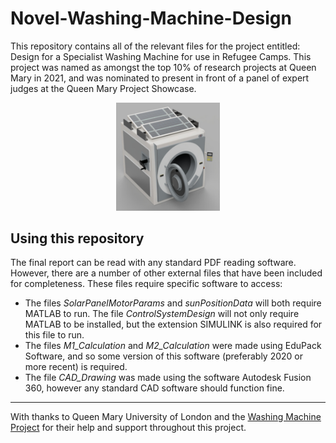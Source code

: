 # Novel-Washing-Machine-Design

This repository contains all of the relevant files for the project entitled: Design for a Specialist Washing Machine for use in Refugee Camps. This project was named as amongst the top 10% of research projects at Queen Mary in 2021, and was nominated to present in front of a panel of expert judges at the Queen Mary Project Showcase.

<p align="center" width="100%">
    <img width="33%" src="images/washing-machine-image.png"> 
</p>

## Using this repository
The final report can be read with any standard PDF reading software. However, there are a number of other external files that have been included for completeness. These files require specific software to access:

- The files *SolarPanelMotorParams* and *sunPositionData* will both require MATLAB to run. The file *ControlSystemDesign* will not only require MATLAB to be installed, but the extension SIMULINK is also required for this file to run.
- The files *M1_Calculation* and *M2_Calculation* were made using EduPack Software, and so some version of this software (preferably 2020 or more recent) is required.
- The file *CAD_Drawing* was made using the software Autodesk Fusion 360, however any standard CAD software should function fine.


---------------------------------------------------------------------------------------------------------
With thanks to Queen Mary University of London and the [Washing Machine Project](https://www.thewashingmachineproject.org) for their help and support throughout this project. 



